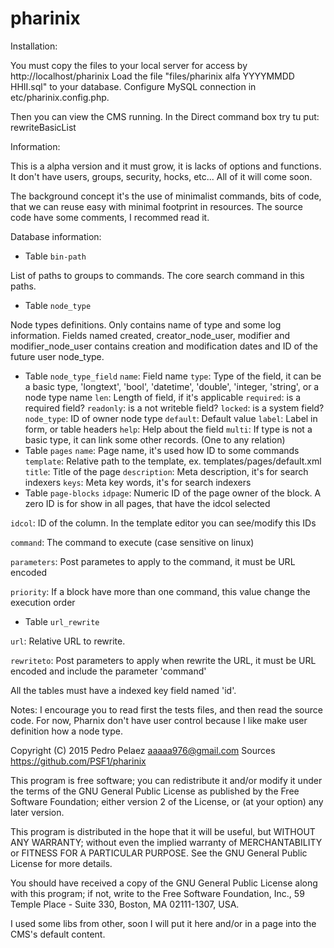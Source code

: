 # pharinix

Installation:

You must copy the files to your local server for access by http://localhost/pharinix
Load the file "files/pharinix alfa YYYYMMDD HHII.sql" to your database.
Configure MySQL connection in etc/pharinix.config.php.

Then you can view the CMS running. In the Direct command box try tu put: rewriteBasicList

Information:

This is a alpha version and it must grow, it is lacks of options and functions. It don't have users, groups, security, hocks, etc... All of it will come soon.

The background concept it's the use of minimalist commands, bits of code, that we can reuse easy with minimal footprint in resources. The source code have some comments, I recommed read it.

Database information:
* Table `bin-path`

List of paths to groups to commands. The core search command in this paths.

* Table `node_type`

Node types definitions. Only contains name of type and some log information. Fields named created, creator_node_user, modifier and modifier_node_user contains creation and modification dates and ID of the future user node_type.
* Table `node_type_field`
`name`: Field name
`type`: Type of the field, it can be a basic type, 'longtext', 'bool', 'datetime', 'double', 'integer, 'string', or a node type name
`len`: Length of field, if it's applicable
`required`: is a required field?
`readonly`: is a not writeble field?
`locked`: is a system field?
`node_type`: ID of owner node type
`default`: Default value
`label`: Label in form, or table headers
`help`: Help about the field
`multi`: If type is not a basic type, it can link some other records. (One to any relation)
* Table `pages`
`name`: Page name, it's used how ID to some commands
`template`: Relative path to the template, ex. templates/pages/default.xml
`title`: Title of the page
`description`: Meta description, it's for search indexers
`keys`: Meta key words, it's for search indexers
* Table `page-blocks`
`idpage`: Numeric ID of the page owner of the block. A zero ID is for show in all pages, that have the idcol selected

`idcol`: ID of the column. In the template editor you can see/modify this IDs

`command`: The command to execute (case sensitive on linux)

`parameters`: Post parametes to apply to the command, it must be URL encoded

`priority`: If a block have more than one command, this value change the execution order

* Table `url_rewrite`

`url`: Relative URL to rewrite.

`rewriteto`: Post parameters to apply when rewrite the URL, it must be URL encoded and include the parameter 'command'

All the tables must have a indexed key field named 'id'.

Notes:
I encourage you to read first the tests files, and then read the source code.
For now, Pharnix don't have user control because I like make user definition how a node type.

Copyright (C) 2015 Pedro Pelaez <aaaaa976@gmail.com>
Sources https://github.com/PSF1/pharinix

This program is free software; you can redistribute it and/or
modify it under the terms of the GNU General Public License
as published by the Free Software Foundation; either version 2
of the License, or (at your option) any later version.

This program is distributed in the hope that it will be useful,
but WITHOUT ANY WARRANTY; without even the implied warranty of
MERCHANTABILITY or FITNESS FOR A PARTICULAR PURPOSE.  See the
GNU General Public License for more details.

You should have received a copy of the GNU General Public License
along with this program; if not, write to the Free Software
Foundation, Inc., 59 Temple Place - Suite 330, Boston, MA  02111-1307, USA.

I used some libs from other, soon I will put it here and/or in a page into the CMS's default content.
